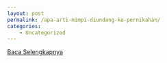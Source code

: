 ```yaml
---
layout: post
permalink: /apa-arti-mimpi-diundang-ke-pernikahan/
categories:
    - Uncategorized
---
```


[Baca Selengkapnya](/01)